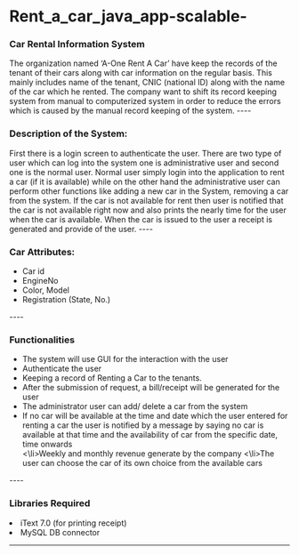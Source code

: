 # Rent_a_car_java_app-scalable-
 <h3>Car Rental Information System</h3>
The organization named ‘A-One Rent A Car’ have keep the records of the tenant of their cars along with car information on the regular basis. This mainly includes name of the tenant, CNIC (national ID) along with the name of the car which he rented. The company want to shift its record keeping system from manual to computerized system in order to reduce the errors which is caused by the manual record keeping of the system.
 ----

<h3> Description of the System: </h3>
First there is a login screen to authenticate the user. There are two type of user which can log into the system one is administrative user and second one is the normal user. Normal user simply login into the application to rent a car (if it is available) while on the other hand the administrative user can perform other functions like adding a new car in the System, removing a car from the system. If the car is not available for rent then user is notified that the car is not available right now and also prints the nearly time for the user when the car is available. When the car is issued to the user a receipt is generated and provide of the user.
 ----

<h3>Car Attributes:</h3>
<ul>
<li> Car id </li>
<li>EngineNo</li> 
<li>Color, Model</li>
<li>Registration (State, No.)</li>
</ul>
 ----


<h3>Functionalities</h3> 
<ul>
<li> The system will use GUI for the interaction with the user</li>
<li> Authenticate the user </li>
<li> Keeping a record of Renting a Car to the tenants.</li>
<li>After the submission of request, a bill/receipt will be generated for the user</li>   
<li>The administrator user can add/ delete a car from the system</li>
<li>If no car will be available at the time and date which the user entered for renting a car the user is notified by a message by saying no car is available at that time and the availability of car from the specific date, time onwards</li>
<\li>Weekly and monthly revenue generate by the company</li>
<\li>The user can choose the car of its own choice from the available cars</li> 
 </ul>
 ----
 
 <h3>Libraries Required</h3> 
 <li> iText 7.0 (for printing receipt) </li>
 <li> MySQL DB connector </li>
 
 ----
 
